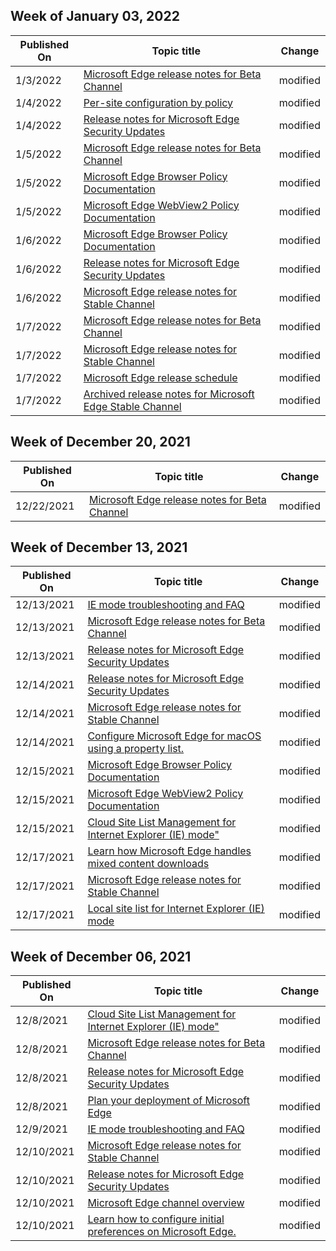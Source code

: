 <!-- This file is generated automatically each week. Changes made to this file will be overwritten.-->



## Week of January 03, 2022


| Published On |Topic title | Change |
|------|------------|--------|
| 1/3/2022 | [Microsoft Edge release notes for Beta Channel](/DeployEdge/microsoft-edge-relnote-beta-channel) | modified |
| 1/4/2022 | [Per-site configuration by policy](/DeployEdge/per-site-configuration-by-policy) | modified |
| 1/4/2022 | [Release notes for Microsoft Edge Security Updates](/DeployEdge/microsoft-edge-relnotes-security) | modified |
| 1/5/2022 | [Microsoft Edge release notes for Beta Channel](/DeployEdge/microsoft-edge-relnote-beta-channel) | modified |
| 1/5/2022 | [Microsoft Edge Browser Policy Documentation](/DeployEdge/microsoft-edge-policies) | modified |
| 1/5/2022 | [Microsoft Edge WebView2 Policy Documentation](/DeployEdge/microsoft-edge-webview-policies) | modified |
| 1/6/2022 | [Microsoft Edge Browser Policy Documentation](/DeployEdge/microsoft-edge-policies) | modified |
| 1/6/2022 | [Release notes for Microsoft Edge Security Updates](/DeployEdge/microsoft-edge-relnotes-security) | modified |
| 1/6/2022 | [Microsoft Edge release notes for Stable Channel](/DeployEdge/microsoft-edge-relnote-stable-channel) | modified |
| 1/7/2022 | [Microsoft Edge release notes for Beta Channel](/DeployEdge/microsoft-edge-relnote-beta-channel) | modified |
| 1/7/2022 | [Microsoft Edge release notes for Stable Channel](/DeployEdge/microsoft-edge-relnote-stable-channel) | modified |
| 1/7/2022 | [Microsoft Edge release schedule](/DeployEdge/microsoft-edge-release-schedule) | modified |
| 1/7/2022 | [Archived release notes for Microsoft Edge Stable Channel](/DeployEdge/microsoft-edge-relnote-archive-stable-channel) | modified |


## Week of December 20, 2021


| Published On |Topic title | Change |
|------|------------|--------|
| 12/22/2021 | [Microsoft Edge release notes for Beta Channel](/DeployEdge/microsoft-edge-relnote-beta-channel) | modified |


## Week of December 13, 2021


| Published On |Topic title | Change |
|------|------------|--------|
| 12/13/2021 | [IE mode troubleshooting and FAQ](/DeployEdge/edge-ie-mode-faq) | modified |
| 12/13/2021 | [Microsoft Edge release notes for Beta Channel](/DeployEdge/microsoft-edge-relnote-beta-channel) | modified |
| 12/13/2021 | [Release notes for Microsoft Edge Security Updates](/DeployEdge/microsoft-edge-relnotes-security) | modified |
| 12/14/2021 | [Release notes for Microsoft Edge Security Updates](/DeployEdge/microsoft-edge-relnotes-security) | modified |
| 12/14/2021 | [Microsoft Edge release notes for Stable Channel](/DeployEdge/microsoft-edge-relnote-stable-channel) | modified |
| 12/14/2021 | [Configure Microsoft Edge for macOS using a property list.](/DeployEdge/configure-microsoft-edge-on-mac) | modified |
| 12/15/2021 | [Microsoft Edge Browser Policy Documentation](/DeployEdge/microsoft-edge-policies) | modified |
| 12/15/2021 | [Microsoft Edge WebView2 Policy Documentation](/DeployEdge/microsoft-edge-webview-policies) | modified |
| 12/15/2021 | [Cloud Site List Management for Internet Explorer (IE) mode"](/DeployEdge/edge-ie-mode-cloud-site-list-mgmt) | modified |
| 12/17/2021 | [Learn how Microsoft Edge handles mixed content downloads](/DeployEdge/edge-learnmore-mixed-content-downloads) | modified |
| 12/17/2021 | [Microsoft Edge release notes for Stable Channel](/DeployEdge/microsoft-edge-relnote-stable-channel) | modified |
| 12/17/2021 | [Local site list for Internet Explorer (IE) mode](/DeployEdge/edge-ie-mode-local-site-list) | modified |


## Week of December 06, 2021


| Published On |Topic title | Change |
|------|------------|--------|
| 12/8/2021 | [Cloud Site List Management for Internet Explorer (IE) mode"](/DeployEdge/edge-ie-mode-cloud-site-list-mgmt) | modified |
| 12/8/2021 | [Microsoft Edge release notes for Beta Channel](/DeployEdge/microsoft-edge-relnote-beta-channel) | modified |
| 12/8/2021 | [Release notes for Microsoft Edge Security Updates](/DeployEdge/microsoft-edge-relnotes-security) | modified |
| 12/8/2021 | [Plan your deployment of Microsoft Edge](/DeployEdge/deploy-edge-plan-deployment) | modified |
| 12/9/2021 | [IE mode troubleshooting and FAQ](/DeployEdge/edge-ie-mode-faq) | modified |
| 12/10/2021 | [Microsoft Edge release notes for Stable Channel](/DeployEdge/microsoft-edge-relnote-stable-channel) | modified |
| 12/10/2021 | [Release notes for Microsoft Edge Security Updates](/DeployEdge/microsoft-edge-relnotes-security) | modified |
| 12/10/2021 | [Microsoft Edge channel overview](/DeployEdge/microsoft-edge-channels) | modified |
| 12/10/2021 | [Learn how to configure initial preferences on Microsoft Edge.](/DeployEdge/initial-preferences-support-on-microsoft-edge-browser) | modified |
